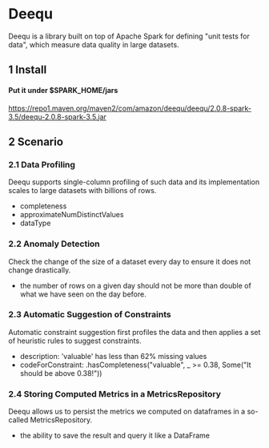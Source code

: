 # Deequ

Deequ is a library built on top of Apache Spark for defining "unit tests for data", which measure data quality in large datasets. 

## 1 Install

#### Put it under $SPARK_HOME/jars
https://repo1.maven.org/maven2/com/amazon/deequ/deequ/2.0.8-spark-3.5/deequ-2.0.8-spark-3.5.jar

## 2 Scenario

### 2.1 Data Profiling
Deequ supports single-column profiling of such data and its implementation scales to large datasets with billions of rows. 
- completeness
- approximateNumDistinctValues
- dataType

### 2.2 Anomaly Detection
Check the change of the size of a dataset every day to ensure it does not change drastically.
- the number of rows on a given day should not be more than double of what we have seen on the day before.

### 2.3 Automatic Suggestion of Constraints
Automatic constraint suggestion first profiles the data and then applies a set of heuristic rules to suggest constraints.
- description: 'valuable' has less than 62% missing values
- codeForConstraint: .hasCompleteness("valuable", _ >= 0.38, Some("It should be above 0.38!"))

### 2.4 Storing Computed Metrics in a MetricsRepository
Deequ allows us to persist the metrics we computed on dataframes in a so-called MetricsRepository. 
- the ability to save the result and query it like a DataFrame

